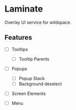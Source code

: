 # Laminate

Overlay UI service for wildspace.

## Features

  - [ ] Tooltips
    - [ ] Tooltip Parents
  - [ ] Popups
    - [ ] Popup Stack
    - [ ] Background deselect
  - [ ] Screen Elements
  - [ ] Menu
  